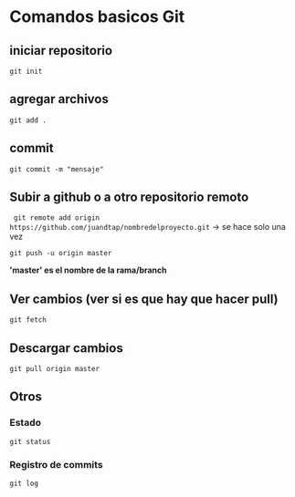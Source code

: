 # Comandos basicos Git

## iniciar repositorio
```git init```
## agregar archivos
```git add .```

## commit
```git commit -m "mensaje"```

## Subir a github o a otro repositorio remoto
``` git remote add origin https://github.com/juandtap/nombredelproyecto.git``` -> se hace solo una vez


```git push -u origin master```

__'master' es el nombre de la rama/branch__

## Ver cambios (ver si es que hay que hacer pull)
```git fetch```

## Descargar cambios
```git pull origin master```

## Otros
### Estado

```git status```
### Registro de commits
```git log```
